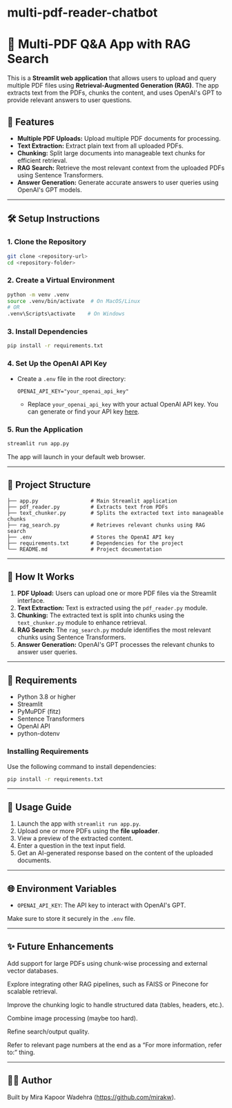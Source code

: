 # multi-pdf-reader-chatbot
# 📄 Multi-PDF Q&A App with RAG Search

This is a **Streamlit web application** that allows users to upload and query multiple PDF files using **Retrieval-Augmented Generation (RAG)**. The app extracts text from the PDFs, chunks the content, and uses OpenAI's GPT to provide relevant answers to user questions.

## 🌟 Features
- **Multiple PDF Uploads:** Upload multiple PDF documents for processing.
- **Text Extraction:** Extract plain text from all uploaded PDFs.
- **Chunking:** Split large documents into manageable text chunks for efficient retrieval.
- **RAG Search:** Retrieve the most relevant context from the uploaded PDFs using Sentence Transformers.
- **Answer Generation:** Generate accurate answers to user queries using OpenAI's GPT models.

---

## 🛠️ Setup Instructions

### 1. Clone the Repository
```bash
git clone <repository-url>
cd <repository-folder>
```

### 2. Create a Virtual Environment
```bash
python -m venv .venv
source .venv/bin/activate  # On MacOS/Linux
# OR
.venv\Scripts\activate    # On Windows
```

### 3. Install Dependencies
```bash
pip install -r requirements.txt
```

### 4. Set Up the OpenAI API Key
- Create a `.env` file in the root directory:
  ```plaintext
  OPENAI_API_KEY="your_openai_api_key"
  ```
  - Replace `your_openai_api_key` with your actual OpenAI API key. You can generate or find your API key [here](https://platform.openai.com/account/api-keys).

### 5. Run the Application
```bash
streamlit run app.py
```

The app will launch in your default web browser.

---

## 📂 Project Structure
```
├── app.py                 # Main Streamlit application
├── pdf_reader.py          # Extracts text from PDFs
├── text_chunker.py        # Splits the extracted text into manageable chunks
├── rag_search.py          # Retrieves relevant chunks using RAG search
├── .env                   # Stores the OpenAI API key
├── requirements.txt       # Dependencies for the project
└── README.md              # Project documentation
```

---

## 🔧 How It Works
1. **PDF Upload:** Users can upload one or more PDF files via the Streamlit interface.
2. **Text Extraction:** Text is extracted using the `pdf_reader.py` module.
3. **Chunking:** The extracted text is split into chunks using the `text_chunker.py` module to enhance retrieval.
4. **RAG Search:** The `rag_search.py` module identifies the most relevant chunks using Sentence Transformers.
5. **Answer Generation:** OpenAI's GPT processes the relevant chunks to answer user queries.

---

## 🧰 Requirements
- Python 3.8 or higher
- Streamlit
- PyMuPDF (fitz)
- Sentence Transformers
- OpenAI API
- python-dotenv

### Installing Requirements
Use the following command to install dependencies:
```bash
pip install -r requirements.txt
```

---

## 🚀 Usage Guide
1. Launch the app with `streamlit run app.py`.
2. Upload one or more PDFs using the **file uploader**.
3. View a preview of the extracted content.
4. Enter a question in the text input field.
5. Get an AI-generated response based on the content of the uploaded documents.

---

## 🌐 Environment Variables
- `OPENAI_API_KEY`: The API key to interact with OpenAI's GPT.

Make sure to store it securely in the `.env` file.

---

## ✨ Future Enhancements

Add support for large PDFs using chunk-wise processing and external vector databases.

Explore integrating other RAG pipelines, such as FAISS or Pinecone for scalable retrieval.

Improve the chunking logic to handle structured data (tables, headers, etc.).

Combine image processing (maybe too hard).

Refine search/output quality.

Refer to relevant page numbers at the end as a “For more information, refer to:” thing.

---

## 👨‍💻 Author
Built by Mira Kapoor Wadehra (https://github.com/mirakw).
